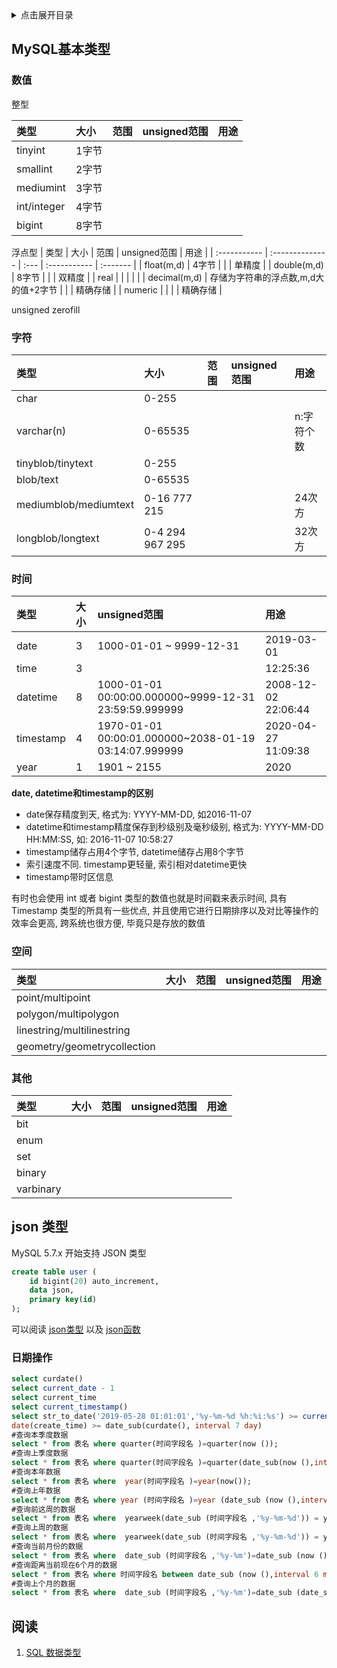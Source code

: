 <details>
<summary>点击展开目录</summary>
<!-- TOC -->

- [MySQL基本类型](#mysql基本类型)
    - [数值](#数值)
    - [字符](#字符)
    - [时间](#时间)
    - [空间](#空间)
    - [其他](#其他)
- [json 类型](#json-类型)
    - [日期操作](#日期操作)
- [阅读](#阅读)

<!-- /TOC -->
</details>

## MySQL基本类型

### 数值

整型

| 类型        | 大小  | 范围 | unsigned范围 | 用途 |
| :---------- | :---- | :--- | :----------- | :--- |
| tinyint     | 1字节 |      |              |      |
| smallint    | 2字节 |      |              |      |
| mediumint   | 3字节 |      |              |      |
| int/integer | 4字节 |      |              |      |
| bigint      | 8字节 |      |              |      |

浮点型
| 类型         | 大小            | 范围 | unsigned范围 | 用途     |
| :----------- | :-------------- | :--- | :----------- | :------- |
| float(m,d)   | 4字节           |      |              | 单精度   |
| double(m,d)  | 8字节           |      |              | 双精度   |
| real         |                 |      |              |          |
| decimal(m,d) | 存储为字符串的浮点数,m,d大的值+2字节 |      |              | 精确存储 |
| numeric      |                 |      |              | 精确存储 |

unsigned
zerofill

### 字符

| 类型                  | 大小            | 范围 | unsigned范围 | 用途       |
| :-------------------- | :-------------- | :--- | :----------- | :--------- |
| char                  | 0-255           |      |              |            |
| varchar(n)            | 0-65535         |      |              | n:字符个数 |
| tinyblob/tinytext     | 0-255           |      |              |            |
| blob/text             | 0-65535         |      |              |            |
| mediumblob/mediumtext | 0-16 777 215    |      |              | 24次方     |
| longblob/longtext     | 0-4 294 967 295 |      |              | 32次方     |

### 时间

| 类型      | 大小 | unsigned范围                                          | 用途                |
| :-------- | :--- | :---------------------------------------------------- | :------------------ |
| date      | 3    | 1000-01-01 ~ 9999-12-31                               | 2019-03-01          |
| time      | 3    |                                                       | 12:25:36            |
| datetime  | 8    | 1000-01-01 00:00:00.000000~9999-12-31 23:59:59.999999 | 2008-12-02 22:06:44 |
| timestamp | 4    | 1970-01-01 00:00:01.000000~2038-01-19 03:14:07.999999 | 2020-04-27 11:09:38 |
| year      | 1    | 1901 ~ 2155                                           | 2020                |

**date, datetime和timestamp的区别**

* date保存精度到天, 格式为: YYYY-MM-DD, 如2016-11-07
* datetime和timestamp精度保存到秒级别及毫秒级别, 格式为: YYYY-MM-DD HH:MM:SS, 如: 2016-11-07 10:58:27
* timestamp储存占用4个字节, datetime储存占用8个字节
* 索引速度不同. timestamp更轻量, 索引相对datetime更快
* timestamp带时区信息

有时也会使用 int 或者 bigint 类型的数值也就是时间戳来表示时间, 具有 Timestamp 类型的所具有一些优点, 并且使用它进行日期排序以及对比等操作的效率会更高, 跨系统也很方便, 毕竟只是存放的数值

### 空间

| 类型                        | 大小 | 范围 | unsigned范围 | 用途 |
| :-------------------------- | :--- | :--- | :----------- | :--- |
| point/multipoint            |      |      |              |      |
| polygon/multipolygon        |      |      |              |      |
| linestring/multilinestring  |      |      |              |      |
| geometry/geometrycollection |      |      |              |      |


### 其他

| 类型      | 大小 | 范围 | unsigned范围 | 用途 |
| :-------- | :--- | :--- | :----------- | :--- |
| bit       |      |      |              |      |
| enum      |      |      |              |      |
| set       |      |      |              |      |
| binary    |      |      |              |      |
| varbinary |      |      |              |      |


## json 类型

MySQL 5.7.x 开始支持 JSON 类型

```sql
create table user (
    id bigint(20) auto_increment,
    data json,
    primary key(id)
);
```

可以阅读 [json类型](https://dev.mysql.com/doc/refman/8.0/en/json.html) 以及 [json函数](https://dev.mysql.com/doc/refman/8.0/en/json-function-reference.html)

### 日期操作
```sql
select curdate()
select current_date - 1
select current_time
select current_timestamp()
select str_to_date('2019-05-28 01:01:01','%y-%m-%d %h:%i:%s') >= current_date - 1
date(create_time) >= date_sub(curdate(), interval 7 day)
#查询本季度数据
select * from 表名 where quarter(时间字段名 )=quarter(now ());
#查询上季度数据
select * from 表名 where quarter(时间字段名 )=quarter(date_sub(now (),interval 1 quarter));
#查询本年数据
select * from 表名 where  year(时间字段名 )=year(now());
#查询上年数据
select * from 表名 where year (时间字段名 )=year (date_sub (now (),interval 1 year ));
#查询前这周的数据
select * from 表名 where  yearweek(date_sub (时间字段名 ,'%y-%m-%d')) = yearweek(now ());
#查询上周的数据
select * from 表名 where  yearweek(date_sub (时间字段名 ,'%y-%m-%d')) = yearweek(now ())-1;
#查询当前月份的数据
select * from 表名 where  date_sub (时间字段名 ,'%y-%m')=date_sub (now (),'%y-%m')
#查询距离当前现在6个月的数据
select * from 表名 where 时间字段名 between date_sub (now (),interval 6 month) andnow ();
#查询上个月的数据
select * from 表名 where  date_sub (时间字段名 ,'%y-%m')=date_sub (date_sub(curdate(), interval 1 month),'%y-%m')
```


## 阅读

1. [SQL 数据类型](http://www.w3school.com.cn/sql/sql_datatypes.asp)

